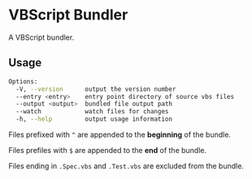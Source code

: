 # VBScript Bundler

A VBScript bundler.

## Usage

```bash
Options:
  -V, --version      output the version number
  --entry <entry>    entry point directory of source vbs files
  --output <output>  bundled file output path
  --watch            watch files for changes
  -h, --help         output usage information
```

Files prefixed with `^` are appended to the **beginning** of the bundle.

Files prefiles with `$` are appended to the **end** of the bundle.

Files ending in `.Spec.vbs` and `.Test.vbs` are excluded from the bundle.

